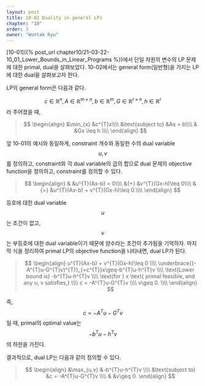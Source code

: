 ```yaml
---
layout: post
title: 10-02 Duality in general LPs
chapter: "10"
order: 3
owner: "Wontak Ryu"
---
```


<script type="text/x-mathjax-config">
MathJax.Hub.Config({
    displayAlign: "center"
});
</script>

[10-01]({% post_url chapter10/21-03-22-10_01_Lower_Bounds_in_Linear_Programs %})에서 단일 차원의 변수의 LP 문제에 대한 primal, dual을 살펴보았다. 10-02에서는 general form(일반형)을 가지는 LP에 대한 dual을 살펴보고자 한다.

LP의 general form은 다음과 같다.

$$c\in\mathbb{R}^{n},\, A\in\mathbb{R}^{m\times n},\, b\in\mathbb{R}^{m},\, G\in\mathbb{R}^{r\times n},\, h\in\mathbb{R}^{r}$$ 라 주어졌을 때,

>$$
>\begin{align}
>&\min_{x} &c^{T}x\\\\
>&\text{subject to} &Ax = b\\\\
>& &Gx \leq h.\\\\
>\end{align}
>$$

앞 10-01의 예시와 동일하게, constraint 개수와 동일한 수의 dual variable $$u, v$$를 정의하고,
constraint와 각 dual variable의 곱의 합으로 dual 문제의 objective function을 정의하고, constraint를 정의할 수 있다. 

>$$
>\begin{align}
>& &u^{T}(Ax-b) = 0\\\\
>&{+} &v^{T}(Gx-h)\leq 0\\\\
>&{=} &u^{T}(Ax-b) + v^{T}(Gx-h)\leq 0.\\\\
>\end{align}
>$$

등호에 대한 dual variable $$u$$는 조건이 없고, $$v$$는 부등호에 대한 dual variable이기 때문에 양수라는 조건이 추가됨을 기억하자.
마지막 식을 정리하여 primal LP의 objective function을 나타내면, dual LP가 된다.

>$$
>\begin{align}
>u^{T}(Ax-b) + v^{T}(Gx-h)\leq 0 \\\\
>\underbrace{(-A^{T}u-G^{T}v)^{T}}_{=c^{T}}x\geq-b^{T}u-h^{T}v \\\\
>\text{Lower bound is} -b^{T}u-h^{T}v \\\\ 
>\text{for } x \text{ primal feasible, and any u, v satisfies,} \\\\
>c = -A^{T}u-G^{T}v \\\\
>v\geq 0. \\\\
>\end{align}
>$$

즉, $$c = -A^{T}u-G^{T}v$$ 일 때, primal의 optimal value는 $$-b^{T}u-h^{T}v$$의 하한을 가진다.

결과적으로, dual LP는 다음과 같이 정의할 수 있다.

>$$
>\begin{align}
>&\max_{u,v} &-b^{T}u-h^{T}v \\\\
>&\text{subject to} &c = -A^{T}u-G^{T}v \\\\
>& &v\geq 0.
>\end{align}
>$$


